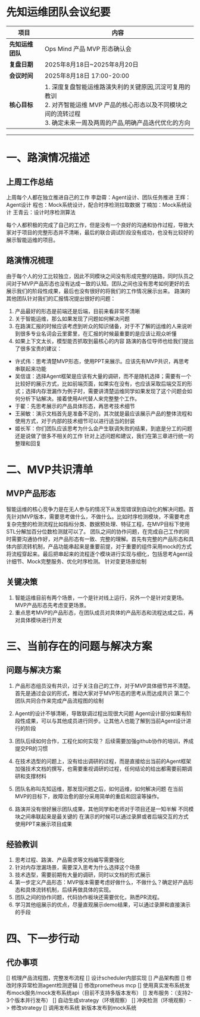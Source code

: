 
# 先知运维团队会议纪要

| 项目 | 内容 |
|------|------|
| **先知运维团队** | Ops Mind 产品 MVP 形态确认会 |
| **复盘日期** | 2025年8月18日~2025年8月20日 |
| **会议时间** | 2025年8月18日 17:00-20:00 |
| **核心目标** | 1. 深度复盘智能运维路演失利的关键原因,沉淀可复用的教训<br>2. 对齐智能运维 MVP 产品的核心形态以及不同模块之间的流转过程<br>3. 确定未来一周及两周的产品,明确产品迭代优化的方向 |

---

# 一、路演情况描述
## 上周工作总结
上周每个人都在独立推进自己的工作
李勐霄：Agent设计、团队任务推进
王辉：Agent设计
程也：Mock系统设计，配合时序检测拉取数据
丁楠加：Mock系统设计
王青云：设计时序检测算法

每个人都积极的完成了自己的工作，但是没有一个良好的沟通和协作过程，导致大家对于项目的完整形态并不清晰，最后的联合调试阶段没有成功，也没有比较好的展示智能运维的项目。
## 路演情况梳理
由于每个人的分工比较独立，因此不同模块之间没有形成完整的链路，同时队员之间对于MVP产品形态也没有达成一致的认知。团队之间也没有思考如何更好的去展示我们的阶段性成果，最后也没有很好的将我们的工作情况展示出来。
路演的其他团队针对我们的汇报情况提出很好的问题：
1. 产品最好的形态是前端还是后端，目前来看非常不清晰
2. 关于智能运维，那么如果发现了问题如何解决问题
3. 在路演汇报的时候应该考虑到听众的知识储备，对于不了解的运维的人来说听到很多专业名词会云里雾里，在汇报的时候最重要的是应该让观众听懂
4. 如果上下文太长，模型能否抓取到最核心的内容
路演的各位导师也给我们提出了很多宝贵的建议：
- 许式伟：思考清楚MVP形态，使用PPT来展示。应该先有MVP共识，再思考串联起来功能
- 吴信谊：选择Agent框架是应该有大量的调研，而不是随机选择；需要有一个比较好的展示方式，比如前端页面，如果实在没有，也应该采取后端交互的形式；选择内存泄漏作为例子时，需要讲清楚运维同学如果发现了这个问题会如何分析下钻解决。接着使用AI代替人来完整整个工作。
- 于翟：先思考展示的产品具体形态，再思考技术细节
- 王昶敏：演示文档首先是准备不足的，其次就是最应该展示产品的整体流程和使用方式，对于内部的技术细节可以进行适当的封装
- 姬长军：你们团队应该思考为什么会产生联调失败的结果，到底是分工的问题还是说做了很多不相关的工作
针对上述问题和建议，我们在第三章进行统一的整理和回复

# 二、MVP共识清单
## MVP产品形态
智能运维的核心竞争力是在无人参与的情况下从发现错误到自动化的解决问题。首先针对MVP版本，需要思考做什么，不做什么。比如时序检测模块，不需要考虑复杂完整的检测流程比如指标分类、数据预处理、特征工程，在MVP目标下使用STL分解加百分位数检测就可以了。
团队之间的协作问题，在完成自己工作的同时需要沟通协作好，对产品形态有一致、完整的理解。首先有完整的产品形态和具体内部流转机制，产品功能串起来是重要前提，对于重要的组件采用mock的方式将流程穿起来。最后把串起来的流程逐个模块进行实现与细化，包括思考Agent设计细节、Mock完整服务、优化时序检测。
针对变更场景绘制



## 关键决策
1. 智能运维目前有两个场景，一个是针对线上运行，另外一个是针对变更场。MVP产品形态先考虑变更场景。
2. 重点思考MVP的产品形态，在团队成员对具体的产品形态和流程达成之后，再对具体模块进行开发
# 三、当前存在的问题与解决方案
## 问题与解决方案
1. 产品形态组员没有共识，过于关注自己的工作，对于MVP具体细节并不清楚。
  首先是通过会议的形式，推动大家对于MVP形态的思考从而达成共识
  第二个团队共同合作来完成产品流程图的绘制

2. Agent的设计不够清晰，导致联调过程出现很大问题
  Agent设计部分如果有阶段性成果，可以与其他成员进行同步。让其他人也能了解到当前Agent设计进行的阶段

3. 团队后续如何合作，工程化如何实现？
  后续需要加强github协作的培训，养成提交PR的习惯

4. 在技术选型的问题上，没有给出调研的过程，而是直接给出当前的Agent框架
  加强技术文档的撰写，也需要重视调研的过程，任何结论的给出都需要前期调研和支撑材料

5. 团队名称叫先知运维，那发现问题之后，如何运维，如何解决问题
  在当前MVP的目标下，故障治愈的部分采用简单的重启和回滚等操作。

6. 路演并没有很好展示团队成果，其他同学和老师对于项目还是一知半解
  不同模块之间串联起来是最关键的
  在演示的时候可以通过录屏或者后端交互的方式
  使用PPT来展示项目成果

## 经验教训
1. 思考过程、路演、产品需求等文档编写需要强化
2. 针对内存泄漏场景，需要深入思考为什么选择这个场景
3. 技术选型，需要前期有大量的调研，同时以文档的形式展示
4. 第一步定义产品形态：MVP版本需要考虑好做什么，不做什么？确定好产品形态和具体流转机制，后续再做具体的实现。
5. 团队之间的协作问题，代码协作板块还需要优化，熟悉PR流程。
6. 学习其他组展示的优点，尽量直观展示demo结果，可以通过录屏和直接演示的手段

# 四、下一步行动
## 代办事项
[] 梳理产品流程图，完整发布流程
[] 设计scheduler内部实现
[] 产品架构图
[] 修改时序异常检测agent检测逻辑
[] 修改prometheus mcp
[] 使用真实发布系统发布mock服务/mock发布系统api（目前不支持多版本发布）
[] 发布服务：（支持2-3个版本并行发布）
  [] 自动生成strategy（环境观察）
  [] 冲突检测（环境观察）-> 修改strategy
  [] 调用发布系统 新版本发布到mock系统








